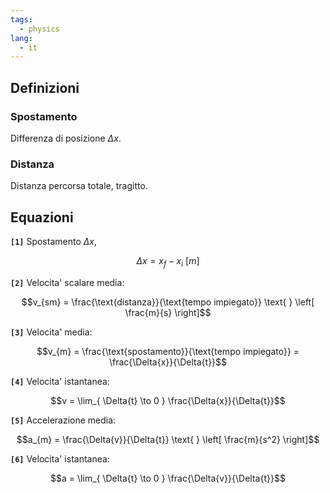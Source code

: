 ```yaml
---
tags:
  - physics
lang:
  - it
---
```


## Definizioni

### Spostamento

Differenza di posizione $\Delta{x}$.

### Distanza

Distanza percorsa totale, tragitto.

## Equazioni

**`[1]`** Spostamento $\Delta{x}$,

$$\Delta{x} = x_{f} - x_{i} \text{ }\text{ } \left[ m \right]$$

**`[2]`** Velocita' scalare media:

$$v_{sm} = \frac{\text{distanza}}{\text{tempo impiegato}} \text{ } \left[ \frac{m}{s} \right]$$

**`[3]`** Velocita' media:

$$v_{m} = \frac{\text{spostamento}}{\text{tempo impiegato}} = \frac{\Delta{x}}{\Delta{t}}$$

**`[4]`** Velocita' istantanea:

$$v = \lim_{ \Delta{t} \to 0 } \frac{\Delta{x}}{\Delta{t}}$$

**`[5]`** Accelerazione media:

$$a_{m} = \frac{\Delta{v}}{\Delta{t}} \text{ } \left[ \frac{m}{s^2} \right]$$

**`[6]`** Velocita' istantanea:

$$a = \lim_{ \Delta{t} \to 0 } \frac{\Delta{v}}{\Delta{t}}$$